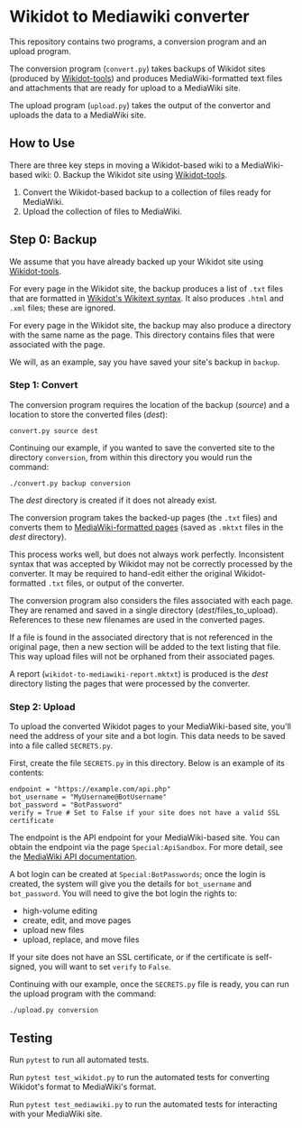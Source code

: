 # Wikidot to Mediawiki converter

This repository contains two programs, a conversion program and an upload program.

The conversion program (`convert.py`) takes backups of Wikidot sites (produced by [Wikidot-tools](https://github.com/bodekerscientific/wikidot_tools)) and produces MediaWiki-formatted text files and attachments that are ready for upload to a MediaWiki site. 

The upload program (`upload.py`) takes the output of the convertor and uploads the data to a MediaWiki site.

## How to Use

There are three key steps in moving a Wikidot-based wiki to a MediaWiki-based wiki:
0. Backup the Wikidot site using [Wikidot-tools](https://github.com/bodekerscientific/wikidot_tools).
1. Convert the Wikidot-based backup to a collection of files ready for MediaWiki.
2. Upload the collection of files to MediaWiki.

## Step 0: Backup

We assume that you have already backed up your Wikidot site using [Wikidot-tools](https://github.com/bodekerscientific/wikidot_tools).

For every page in the Wikidot site, the backup produces a list of `.txt` files that are formatted in [Wikidot's Wikitext syntax](https://www.wikidot.com/doc-wiki-syntax:start).  It also produces `.html` and `.xml` files; these are ignored.

For every page in the Wikidot site, the backup may also produce a directory with the same name as the page.  This directory contains files that were associated with the page.

We will, as an example, say you have saved your site's backup in `backup`.
 
### Step 1: Convert

The conversion program requires the location of the backup (_source_) and a location to store the converted files (_dest_):

    convert.py source dest

Continuing our example, if you wanted to save the converted site to the directory `conversion`, from within this directory you would run the command:

    ./convert.py backup conversion

The _dest_ directory is created if it does not already exist.

The conversion program takes the backed-up pages (the `.txt` files) and converts them to [MediaWiki-formatted pages](https://www.mediawiki.org/wiki/Help:Formatting) (saved as `.mktxt` files in the _dest_ directory).

This process works well, but does not always work perfectly.  Inconsistent syntax that was accepted by Wikidot may not be correctly processed by the converter.  It may be required to hand-edit either the original Wikidot-formatted `.txt` files, or output of the converter.

The conversion program also considers the files associated with each page.  They are renamed and saved in a single directory (_dest_/files_to_upload).  References to these new filenames are used in the converted pages.

If a file is found in the associated directory that is not referenced in the original page, then a new section will be added to the text listing that file.  This way upload files will not be orphaned from their associated pages.

A report (`wikidot-to-mediawiki-report.mktxt`) is produced is the _dest_ directory listing the pages that were processed by the converter.

### Step 2: Upload

To upload the converted Wikidot pages to your MediaWiki-based site, you'll need the address of your site and a bot login.  This data needs to be saved into a file called `SECRETS.py`.

First, create the file `SECRETS.py` in this directory.  Below is an example of its contents:

    endpoint = "https://example.com/api.php"
    bot_username = "MyUsername@BotUsername"
    bot_password = "BotPassword"
    verify = True # Set to False if your site does not have a valid SSL certificate

The endpoint is the API endpoint for your MediaWiki-based site.  You can obtain the endpoint via the page `Special:ApiSandbox`.  For more detail, see the [MediaWiki API documentation](https://www.mediawiki.org/wiki/API:Main_page).

A bot login can be created at `Special:BotPasswords`; once the login is created, the system will give you the details for `bot_username` and `bot_password`.  You will need to give the bot login the rights to:
* high-volume editing
* create, edit, and move pages
* upload new files
* upload, replace, and move files

If your site does not have an SSL certificate, or if the certificate is self-signed, you will want to set `verify` to `False`.

Continuing with our example, once the `SECRETS.py` file is ready, you can run the upload program with the command:

    ./upload.py conversion

Testing
-------

Run `pytest` to run all automated tests.

Run `pytest test_wikidot.py` to run the automated tests for converting Wikidot's format to MediaWiki's format.

Run `pytest test_mediawiki.py` to run the automated tests for interacting with your MediaWiki site.